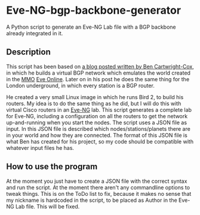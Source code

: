 # Eve-NG-bgp-backbone-generator
A Python script to generate an Eve-NG Lab file with a BGP backbone already integrated in it.

## Description ##
This script has been based on [a blog posted written by Ben Cartwright-Cox](https://blog.benjojo.co.uk/post/eve-online-bgp-internet), in which he builds a virtual BGP network which emulates the world created in the [MMO](https://en.wikipedia.org/wiki/Massively_multiplayer_online_game) [Eve Online](https://www.eveonline.com/). Later on in his post he does the same thing for the London underground, in which every station is a BGP router.

He created a very small Linux image in which he runs Bird 2, to build his routers. My idea is to do the same thing as he did, but I will do this with virtual Cisco routers in an [Eve-NG](https://www.eve-ng.net/) lab. This script generates a complete lab for Eve-NG, including a configuration on all the routers to get the network up-and-running when you start the nodes.
The script uses a JSON file as input. In this JSON file is described which nodes/stations/planets there are in your world and how they are connected. The format of this JSON file is what Ben has created for his project, so my code should be compatible with whatever input files he has.

## How to use the program ##
At the moment you just have to create a JSON file with the correct syntax and run the script. At the moment there aren't any commandline options to tweak things. This is on the ToDo list to fix, because it makes no sense that my nickname is hardcoded in the script, to be placed as Author in the Eve-NG Lab file. This will be fixed.
